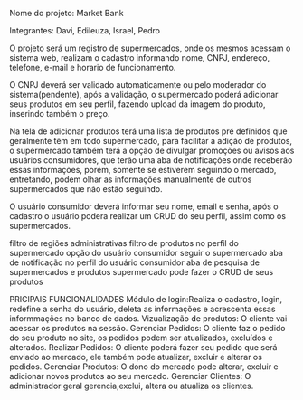 Nome do projeto: Market Bank

Integrantes: Davi, Edileuza, Israel, Pedro

O projeto será um registro de supermercados, onde os mesmos acessam o sistema web, realizam o cadastro informando nome, CNPJ, endereço, telefone, e-mail e horario de funcionamento.

O CNPJ deverá ser validado automaticamente ou pelo moderador do sistema(pendente), após a validação, o supermercado poderá adicionar seus produtos em seu perfil, fazendo upload da imagem do produto, inserindo também o preço. 

Na tela de adicionar produtos terá uma lista de produtos pré definidos que geralmente têm em todo supermercado, para facilitar a adição de produtos, o supermercado também terá a opção de divulgar promoções ou avisos aos usuários consumidores, que terão uma aba de notificações onde receberão essas informações, porém, somente se estiverem seguindo o mercado, entretando, podem olhar as informações manualmente de outros supermercados que não estão seguindo.

O usuário consumidor deverá informar seu nome, email e senha, após o cadastro o usuário podera realizar um CRUD do seu perfil, assim como os supermercados.     


filtro de regiões administrativas
filtro de produtos no perfil do supermercado
opção do usuário consumidor seguir o supermercado
aba de notificação no perfil do usuário consumidor
aba de pesquisa de supermercados e produtos
supermercado pode fazer o CRUD de seus produtos

PRICIPAIS FUNCIONALIDADES
Módulo de login:Realiza o cadastro, login, redefine a senha do usuário, deleta as informações e acrescenta essas informmações no banco de dados.
Vizualização de produtos: O cliente vai acessar os produtos na sessão.
Gerenciar Pedidos: O cliente faz o pedido do seu produto no site, os pedidos podem ser atualizados, excluídos e alterados.
Realizar Pedidos: O cliente poderá fazer seu pedido que será enviado ao mercado, ele também pode atualizar, excluir e alterar os pedidos.
Gerenciar Produtos: O dono do mercado pode alterar, excluir e adicionar novos produtos ao seu mercado.
Gerenciar Clientes: O administrador geral gerencia,exclui, altera ou atualiza os clientes.
